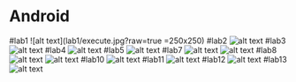 # Android
#lab1
![alt text](lab1/execute.jpg?raw=true =250x250)
#lab2
![alt text](lab2/execute.jpg?raw=true)
#lab3
![alt text](lab3/execute.jpg?raw=true)
#lab4
![alt text](lab4/execute.jpg?raw=true)
#lab5
![alt text](lab5/execute.jpg?raw=true)
#lab7
![alt text](lab7/execute.jpg?raw=true)
![alt text](lab7/execute1.jpg?raw=true)
#lab8
![alt text](lab8/execute.jpg?raw=true)
![alt text](lab8_2/execute.jpg?raw=true)
#lab10
![alt text](lab10/execute.jpg?raw=true)
#lab11
![alt text](lab11/execute.jpg?raw=true)
#lab12
![alt text](lab12/execute.jpg?raw=true)
#lab13
![alt text](lab13/execute.jpg?raw=true)
